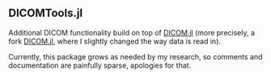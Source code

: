 DICOMTools.jl
-------------

Additional DICOM functionality build on top of [DICOM.jl](https://github.com/JuliaHealth/DICOM.jl)
(more precisely, a fork [DICOM.jl](https://github.com/felixhorger/DICOM.jl),
where I slightly changed the way data is read in).

Currently, this package grows as needed by my research, so comments and documentation are painfully sparse,
apologies for that.

